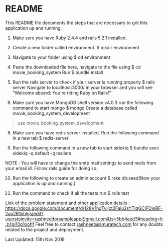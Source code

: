 # README

This README file documents the steps that are necessary to get this
application up and running.

1. Make sure you have Ruby 2.4.4 and rails 5.2.1 installed.

2. Create a new folder called environment.
  $ mkdir environment

3. Navigate to your folder using 
   $ cd environment

4. Paste the downloaded file here, navigate to the file using $ cd movie_booking_system
   Run $ bundle install

5. Run the rails server to check if your server is running properly 
  $ rails server 
  Navigate to localhost:3000/ in your browser and you will see "Welcome aboard: You're riding Ruby on Rails!"

7. Make sure you have MongoDB shell version v4.0.3
  run the following command to start mongo 
  $ mongo
  Create a database called movie_booking_system_development 
  > use movie_booking_system_development

8. Make sure you have redis server installed. Run the following command in a new tab
  $ redis-server 

9. Run the following command in a new tab to start sidekiq
  $ bundle exec sidekiq -q default -q mailers 

NOTE : You will have to change the smtp mail settings to send mails from your email id. Follow rails guide for doing so.

10. Run the following to create an admin account
  $ rake db:seed(Now your application is up and running.)

11. Run the command to check if all the tests run
 $ rails test

Link of the problem statement and other application details : https://docs.google.com/document/d/128V1hgTvIjct2Faiu2sYTlqGClFOwBF-2uo2B1bhlgs/edit?userstoinvite=rashneetforsampleapp@gmail.com&ts=5bb4aed3#heading=h.z4gi10g1oohf
Feel free to contact rashneet@amuratech.com for any doubts related to the project and deployment.

Last Updated: 15th Nov 2018